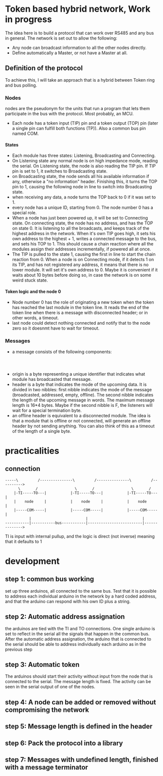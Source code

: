 # Token based hybrid network, Work in progress

The idea here is to build a protocol that can work over RS485 and any bus in general.
The network is set out to allow the following:
* Any node can broadcast information to all the other nodes directly.
* Define automatically a Master, or not have a Master at all.

## Definition of the protocol

To achieve this, I will take an approach that is a hybrid between Token ring and bus polling.

### Nodes

nodes are the pseudonym for the units that run a program that lets them participate in the bus with the protocol. Most probably, an MCU.

* Each node has a token input (TIP) pin and a token output (TOP) pin (later a single pin can fulfill both functions (TP)). Also a common bus pin named COM.

#### States

* Each module has three states: Listening, Broadcasting and Connecting.
* On Listening state any normal node is on high impedance mode, reading the serial. On Listening state, the node is also reading the TIP pin. If TIP pin is set to 1, it switches to Broadcasting state.
* on Broadcasting state, the node sends all his available information if any, otherwise a "no information" header. Finishing this, it turns the TOP pin to 1, causing the following node in line to switch into Broadcasting state.
* when receiving any data, a node turns the TOP back to 0 if it was set to 1.
* every node has a unique ID, starting from 0. The node number 0 has a special role.
* When a node has just been powered up, it will be set to Connecting state. On connecting state, the node has no address, and has the TOP on state 0. It is listening to all the broadcasts, and keeps track of the highest address in the network. When it's own TIP goes high, it sets his own address to the highest + 1, writes a connected message to the bus, and sets his TOP to 1. This should cause a chain reaction where all the modules assign their addresses incrementally, if powered all at once.
* The TIP is pulled to the state 1, causing the first in line to start the chain reaction from 0. When a node is on Connecting mode, if it detects 1 on its TIP, and has not registered any address, it means that there is no lower module. It will set it's own address to 0. Maybe it is convenient if it waits about 10 bytes before doing so, in case the network is on some weird stuck state.

#### Token logic and the node 0

* Node number 0 has the role of originating a new token when the token has reached the last module in the token line. It reads the end of the token line when there is a message with disconnected header; or in other words, a timeout.
* last node could detect nothing connected and notify that to the node zero so it doesnmt have to wait for timeout.

### Messages

* a message consists of the following components: <origin><header><payload>
* origin is a byte representing a unique identifier that indicates what module has broadcasted that message.
* header is a byte that indicates the mode of the upcoming data. It is divided in two nibbles: first nibble indicates the mode of the message (broadcasted, addressed, empty, offline). The second nibble indicates the length of the upcoming message in words. The maximum message length is 16*4 bytes. Maybe if the second nibble is F, the listeners will wait for a special termination byte.
* an offline header is equivalent to a disconnected module. The idea is that a module that is offline or not connected, will generate an offline header by not sending anything. You can also think of this as a timeout of the length of a single byte.

# practicalities

## connection


```
-----\         /---------------\         /---------------\         /---------->
      \       /                 \       /                 \       /           
    |-TI-----TO---|           |-TI-----TO---|           |-TI-----TO---|       
    |    node     |           |    node     |           |    node     |       
    |-----COM-----|           |-----COM-----|           |-----COM-----|       
           |                         |                         |              
-----------|-----------bus-----------|-------------------------|-------------->

```

TI is input with internal pullup, and the logic is direct (not inverse) meaning that it defaults to 1

# development

## step 1: common bus working

set up three arduinos, all connected to the same bus. Test that it is possible to address each individual arduino in the network by a hard coded address, and that the arduino can respond with his own ID plus a string.

## step 2: Automatic address assignation

the arduinos are tied with the TI and TO connections. One single arduino is set to reflect in the serial all the signals that happen in the common bus. After the automatic address assignation, the arduino that is connected to the serial should be able to address individually each arduino as in the previous step

## step 3: Automatic token

The arduinos should start their activity without input from the node that is connected to the serial. The message length is fixed. The activity can be seen in the serial output of one of the nodes.

## step 4: A node can be added or removed without compromising the network

## step 5: Message length is defined in the header

## step 6: Pack the protocol into a library

## step 7: Messages with undefined length, finished with a message terminator


